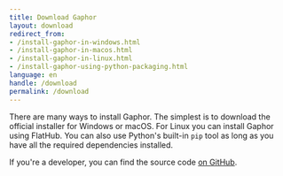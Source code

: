 ```yaml
---
title: Download Gaphor
layout: download
redirect_from:
- /install-gaphor-in-windows.html
- /install-gaphor-in-macos.html
- /install-gaphor-in-linux.html
- /install-gaphor-using-python-packaging.html
language: en
handle: /download
permalink: /download
---
```


There are many ways to install Gaphor. The simplest is to download the official
installer for Windows or macOS. For Linux you can install Gaphor using FlatHub.
You can also use Python's built-in `pip` tool as long as you have all the
required dependencies installed.

If you're a developer, you can find the source code [on
GitHub](https://github.com/gaphor/gaphor).
